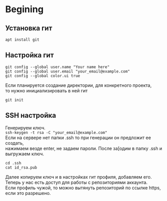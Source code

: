 # Begining
## Установка гит
```
apt install git
```
## Настройка гит
```
git config --global user.name "Your name here"
git config --global user.email "your_email@example.com"
git config --global color.ui true
```
Если планируется создание директории, для конкретного проекта, \
то нужно инициализировать в ней гит
```
git init
```
## SSH настройка
Генерируем ключ. \
`ssh-keygen -t rsa -C "your_email@example.com"` \
Если на сервере нет папки .ssh то при генерации он предложит ее создать, \
нажимаем везде enter, не задаем пароли. После за[одим в папку .ssh и выгружаем ключ.
```
cd .ssh
cat id_rsa.pub
```
Далее копируем ключ и в настройках гит профиля, добавляем его. \
Теперь у нас есть доступ для работы с репозиториями аккаунта. \
Если профиль чужой, то можно вытянуть репозиторий по ссылке https, если это разрешено.
